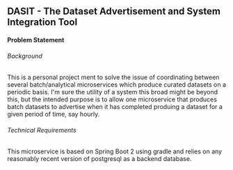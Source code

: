 ## DASIT - The Dataset Advertisement and System Integration Tool
#### Problem Statement
###### Background
This is a personal project ment to solve the issue of coordinating between several batch/analytical microservices which produce curated datasets on a periodic basis.  I'm sure the utility of a system this broad might be beyond this, but the intended purpose is to allow one microservice that produces batch datasets to advertise when it has completed produing a dataset for a given period of time, say hourly.

###### Technical Requirements
This microservice is based on Spring Boot 2 using gradle and relies on any reasonably recent version of postgresql as a backend database.
